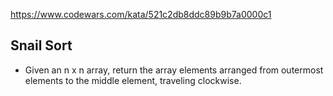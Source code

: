 https://www.codewars.com/kata/521c2db8ddc89b9b7a0000c1
## Snail Sort
- Given an n x n array, return the array elements arranged from outermost elements to the middle element, traveling clockwise. 